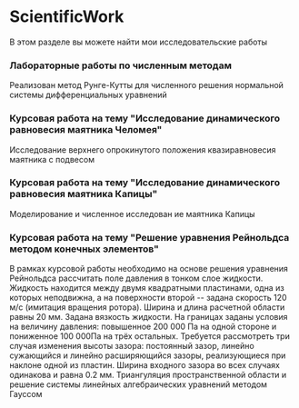 # ScientificWork

В этом разделе вы можете найти мои исследовательские работы
### Лабораторные работы по численным методам
Реализован метод Рунге-Кутты для численного решения нормальной системы дифференциальных уравнений
### Курсовая работа на тему "Исследование динамического равновесия маятника Челомея"
Исследование верхнего опрокинутого положения квазиравновесия маятника с подвесом
### Курсовая работа на тему "Исследование динамического равновесия маятника Капицы"
Моделирование и численное исследован ие маятника Капицы
### Курсовая работа на тему "Решение уравнения Рейнольдса методом конечных элементов"
В рамках курсовой работы необходимо на основе решения уравнения Рейнольдса рассчитать поле давления в тонком слое жидкости. Жидкость находится между двумя квадратными пластинами, одна из которых неподвижна, а на поверхности второй -- задана скорость 120 м/с (имитация вращения ротора). Ширина и длина расчетной области равны 20 мм. Задана вязкость жидкости.
На границах заданы условия на величину давления: повышенное 200 000 Па на одной стороне и пониженное 100 000Па на трёх остальных. 
Требуется рассмотреть три случая изменения высоты зазора: постоянный зазор, линейно сужающийся и линейно расширяющийся зазоры, реализующиеся при наклоне одной из пластин. Ширина входного зазора во всех случаях одинакова и равна 0.2 мм.
Триангуляция пространственной области и решение системы линейных алгебраических уравнений методом Гауссом
